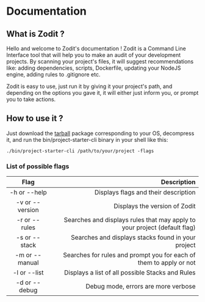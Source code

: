 # Documentation

## What is Zodit ?

Hello and welcome to Zodit's documentation ! Zodit is a Command Line Interface tool that will help you to make an audit of your development projects. By scanning your project's files, it will suggest recommendations like: adding dependencies, scripts, Dockerfile, updating your NodeJS engine, adding rules to .gitignore etc.

Zodit is easy to use, just run it by giving it your project's path, and depending on the options you gave it, it will either just inform you, or prompt you to take actions.

## How to use it ?

Just download the [tarball](https://github.com/DX-DeveloperExperience/project-starter/releases) package corresponding to your OS, decompress it, and run the bin/project-starter-cli binary in your shell like this:

`./bin/project-starter-cli /path/to/your/project -flags`

### List of possible flags

|      Flag       |                                                               Description |
| :-------------: | ------------------------------------------------------------------------: |
|  -h or --help   |                                      Displays flags and their description |
| -v or --version |                                             Displays the version of Zodit |
|  -r or --rules  | Searches and displays rules that may apply to your project (default flag) |
|  -s or --stack  |                        Searches and displays stacks found in your project |
| -m or --manual  |        Searches for rules and prompt you for each of them to apply or not |
|  -l or --list   |                          Displays a list of all possible Stacks and Rules |
|  -d or --debug  |                                       Debug mode, errors are more verbose |

